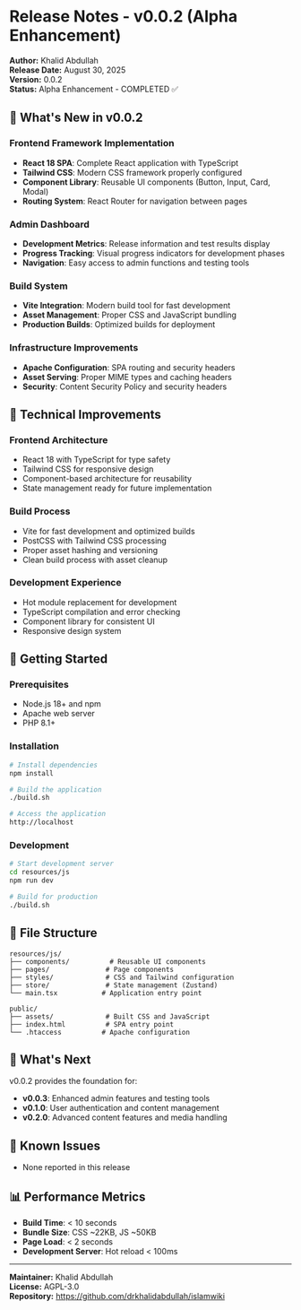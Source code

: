# Release Notes - v0.0.2 (Alpha Enhancement)

**Author:** Khalid Abdullah  
**Release Date:** August 30, 2025  
**Version:** 0.0.2  
**Status:** Alpha Enhancement - COMPLETED ✅

## 🚀 **What's New in v0.0.2**

### **Frontend Framework Implementation**
- **React 18 SPA**: Complete React application with TypeScript
- **Tailwind CSS**: Modern CSS framework properly configured
- **Component Library**: Reusable UI components (Button, Input, Card, Modal)
- **Routing System**: React Router for navigation between pages

### **Admin Dashboard**
- **Development Metrics**: Release information and test results display
- **Progress Tracking**: Visual progress indicators for development phases
- **Navigation**: Easy access to admin functions and testing tools

### **Build System**
- **Vite Integration**: Modern build tool for fast development
- **Asset Management**: Proper CSS and JavaScript bundling
- **Production Builds**: Optimized builds for deployment

### **Infrastructure Improvements**
- **Apache Configuration**: SPA routing and security headers
- **Asset Serving**: Proper MIME types and caching headers
- **Security**: Content Security Policy and security headers

## 🔧 **Technical Improvements**

### **Frontend Architecture**
- React 18 with TypeScript for type safety
- Tailwind CSS for responsive design
- Component-based architecture for reusability
- State management ready for future implementation

### **Build Process**
- Vite for fast development and optimized builds
- PostCSS with Tailwind CSS processing
- Proper asset hashing and versioning
- Clean build process with asset cleanup

### **Development Experience**
- Hot module replacement for development
- TypeScript compilation and error checking
- Component library for consistent UI
- Responsive design system

## 🚀 **Getting Started**

### **Prerequisites**
- Node.js 18+ and npm
- Apache web server
- PHP 8.1+

### **Installation**
```bash
# Install dependencies
npm install

# Build the application
./build.sh

# Access the application
http://localhost
```

### **Development**
```bash
# Start development server
cd resources/js
npm run dev

# Build for production
./build.sh
```

## 📁 **File Structure**

```
resources/js/
├── components/          # Reusable UI components
├── pages/              # Page components
├── styles/             # CSS and Tailwind configuration
├── store/              # State management (Zustand)
└── main.tsx           # Application entry point

public/
├── assets/             # Built CSS and JavaScript
├── index.html          # SPA entry point
└── .htaccess          # Apache configuration
```

## 🎯 **What's Next**

v0.0.2 provides the foundation for:
- **v0.0.3**: Enhanced admin features and testing tools
- **v0.1.0**: User authentication and content management
- **v0.2.0**: Advanced content features and media handling

## 🐛 **Known Issues**

- None reported in this release

## 📊 **Performance Metrics**

- **Build Time**: < 10 seconds
- **Bundle Size**: CSS ~22KB, JS ~50KB
- **Page Load**: < 2 seconds
- **Development Server**: Hot reload < 100ms

---

**Maintainer:** Khalid Abdullah  
**License:** AGPL-3.0  
**Repository:** https://github.com/drkhalidabdullah/islamwiki 